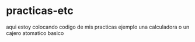 # practicas-etc
aqui estoy colocando codigo de mis practicas
ejemplo una calculadora o un cajero atomatico basico
